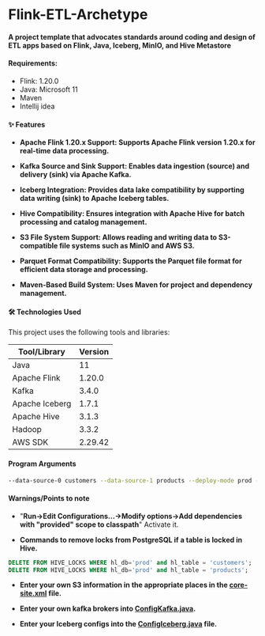# Flink-ETL-Archetype

#### **A project template that advocates standards around coding and design of ETL apps based on Flink, Java, Iceberg, MinIO, and Hive Metastore**

#### **Requirements:**
* Flink: 1.20.0
* Java: Microsoft 11
* Maven
* Intellij idea

#### **✨ Features**

- **Apache Flink 1.20.x Support: Supports Apache Flink version 1.20.x for real-time data processing.**

- **Kafka Source and Sink Support: Enables data ingestion (source) and delivery (sink) via Apache Kafka.**

- **Iceberg Integration: Provides data lake compatibility by supporting data writing (sink) to Apache Iceberg tables.** 

- **Hive Compatibility: Ensures integration with Apache Hive for batch processing and catalog management.**

- **S3 File System Support: Allows reading and writing data to S3-compatible file systems such as MinIO and AWS S3.**

- **Parquet Format Compatibility: Supports the Parquet file format for efficient data storage and processing.**

- **Maven-Based Build System: Uses Maven for project and dependency management.**

#### **🛠️ Technologies Used**

This project uses the following tools and libraries:

| Tool/Library | Version         |
|----------------|-----------------|
| Java           | 11              |
| Apache Flink   | 1.20.0          |
| Kafka          | 3.4.0           |
| Apache Iceberg | 1.7.1           |
| Apache Hive    | 3.1.3           |
| Hadoop         | 3.3.2           |
| AWS SDK        | 2.29.42         |


#### **Program Arguments**

```bash
--data-source-0 customers --data-source-1 products --deploy-mode prod --target-schema-0 prod --target-table-0 customers --target-table-1 products 
```


#### **Warnings/Points to note**

* "**Run->Edit Configurations...->Modify options->Add dependencies with "provided" scope to classpath**" Activate it.

* **Commands to remove locks from PostgreSQL if a table is locked in Hive.**

```sql
DELETE FROM HIVE_LOCKS WHERE hl_db='prod' and hl_table = 'customers';
DELETE FROM HIVE_LOCKS WHERE hl_db='prod' and hl_table = 'products';
```

* **Enter your own S3 information in the appropriate places in the [core-site.xml](src/main/resources/core-site.xml) file.**

* **Enter your own kafka brokers into [ConfigKafka.java](src/main/java/org/demir/utils/ConfigKafka.java).**

* **Enter your Iceberg configs into the [ConfigIceberg.java](src/main/java/org/demir/utils/ConfigIceberg.java) file.**
